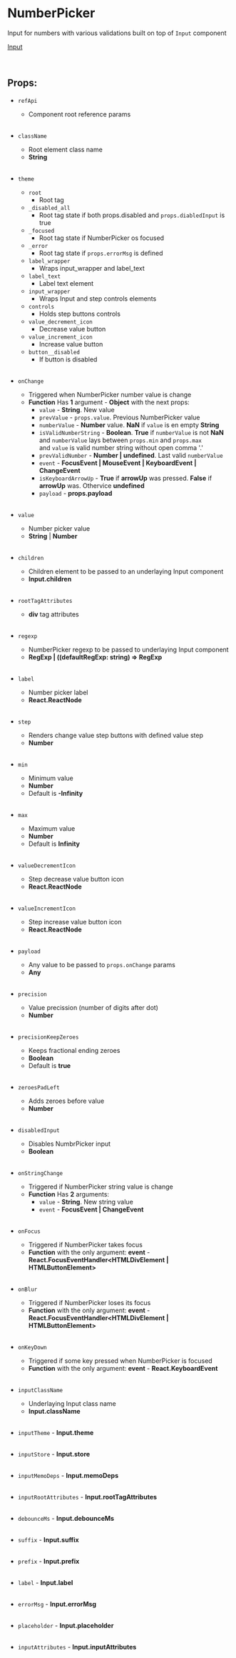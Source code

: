 # NumberPicker

Input for numbers with various validations built on top of `Input` component<br />

[Input](https://github.com/CyberCookie/siegel/tree/master/client_core/ui/Input)

<br />

## Props:

- `refApi`
    - Component root reference params<br /><br />

- `className`
    - Root element class name
    - **String**<br /><br />

- `theme`
    - `root`
        - Root tag
    - `_disabled_all`
        - Root tag state if both props.disabled and `props.diabledInput` is true
    - `_focused`
        - Root tag state if NumberPicker os focused
    - `_error`
        - Root tag state if `props.errorMsg` is defined
    - `label_wrapper`
        - Wraps input_wrapper and label_text
    - `label_text`
        - Label text element
    - `input_wrapper`
        - Wraps Input and step controls elements
    - `controls`
        - Holds step buttons controls
    - `value_decrement_icon`
        - Decrease value button
    - `value_increment_icon`
        - Increase value button
    - `button__disabled`
        - If button is disabled<br /><br />

- `onChange`
    - Triggered when NumberPicker number value is change
    - **Function** Has **1** argument - **Object** with the next props:
        - `value` - **String**. New value
        - `prevValue` - `props.value`. Previous NumberPicker value
        - `numberValue` - **Number** value. **NaN** if `value` is en empty **String**
        - `isValidNumberString` - **Boolean**. **True** if `numberValue` is not **NaN**<br />
            and `numberValue` lays between `props.min` and `props.max`<br />
            and `value` is valid number string without open comma '.'
        - `prevValidNumber` - **Number | undefined**. Last valid `numberValue`<br />
        - `event` - **FocusEvent | MouseEvent | KeyboardEvent | ChangeEvent**
        - `isKeyboardArrowUp` - **True** if **arrowUp** was pressed. **False** if **arrowUp** was. Othervice **undefined**
        - `payload` - **props.payload**<br /><br />

- `value`
    - Number picker value
    - **String** | **Number**<br /><br />

- `children`
    - Children element to be passed to an underlaying Input component
    - **Input.children**<br /><br />

- `rootTagAttributes`
    - **div** tag attributes<br /><br />

- `regexp`
    - NumberPicker regexp to be passed to underlaying Input component
    - **RegExp | ((defaultRegExp: string) => RegExp**<br /><br />

- `label`
    - Number picker label
    - **React.ReactNode**<br /><br />

- `step`
    - Renders change value step buttons with defined value step
    - **Number**<br /><br />

- `min`
    - Minimum value
    - **Number**
    - Default is **-Infinity**<br /><br />

- `max`
    - Maximum value
    - **Number**
    - Default is **Infinity**<br /><br />

- `valueDecrementIcon`
    - Step decrease value button icon
    - **React.ReactNode**<br /><br />

- `valueIncrementIcon`
    - Step increase value button icon
    - **React.ReactNode**<br /><br />

- `payload`
    - Any value to be passed to `props.onChange` params
    - **Any**<br /><br />

- `precision`
    - Value precission (number of digits after dot)
    - **Number**<br /><br />

- `precisionKeepZeroes`
    - Keeps fractional ending zeroes
    - **Boolean**
    - Default is **true**<br /><br />

- `zeroesPadLeft`
    - Adds zeroes before value
    - **Number**<br /><br />

- `disabledInput`
    - Disables NumbrPicker input
    - **Boolean**<br /><br />

- `onStringChange`
    - Triggered if NumberPicker string value is change
    - **Function** Has **2** arguments:
        - `value` - **String**. New string value
        - `event` - **FocusEvent | ChangeEvent**<br /><br />

- `onFocus`
    - Triggered if NumberPicker takes focus
    - **Function** with the only argument: **event** - **React.FocusEventHandler<HTMLDivElement | HTMLButtonElement>**<br /><br />

- `onBlur`
    - Triggered if NumberPicker loses its focus
    - **Function** with the only argument: **event** - **React.FocusEventHandler<HTMLDivElement | HTMLButtonElement>**<br /><br />

- `onKeyDown`
    - Triggered if some key pressed when NumberPicker is focused
    - **Function** with the only argument: **event** - **React.KeyboardEvent<HTMLDivElement>**<br /><br />

- `inputClassName`
    - Underlaying Input class name
    - **Input.className**<br /><br />

- `inputTheme` - **Input.theme**<br /><br />

- `inputStore` - **Input.store**<br /><br />

- `inputMemoDeps` - **Input.memoDeps**<br /><br />

- `inputRootAttributes` - **Input.rootTagAttributes**<br /><br />

- `debounceMs` - **Input.debounceMs**<br /><br />

- `suffix` - **Input.suffix**<br /><br />

- `prefix` - **Input.prefix**<br /><br />

- `label` - **Input.label**<br /><br />

- `errorMsg` - **Input.errorMsg**<br /><br />

- `placeholder` - **Input.placeholder**<br /><br />

- `inputAttributes` - **Input.inputAttributes**<br /><br />